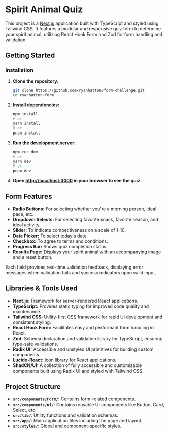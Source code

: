 # Spirit Animal Quiz

This project is a [Next.js](https://nextjs.org) application built with TypeScript and styled using Tailwind CSS. It features a modular and responsive quiz form to determine your spirit animal, utilizing React Hook Form and Zod for form handling and validation.

## Getting Started

### Installation

1. **Clone the repository:**

   ```bash
   git clone https://github.com/ryanhatton/form-challenge.git
   cd ryanhatton-form
   ```

2. **Install dependencies:**

   ```bash
   npm install
   # or
   yarn install
   # or
   pnpm install
   ```

3. **Run the development server:**

   ```bash
   npm run dev
   # or
   yarn dev
   # or
   pnpm dev
   ```

4. **Open [http://localhost:3000](http://localhost:3000) in your browser to see the quiz.**

## Form Features

- **Radio Buttons:** For selecting whether you're a morning person, ideal pace, etc.
- **Dropdown Selects:** For selecting favorite snack, favorite season, and ideal activity.
- **Slider:** To indicate competitiveness on a scale of 1-10.
- **Date Picker:** To select today's date.
- **Checkbox:** To agree to terms and conditions.
- **Progress Bar:** Shows quiz completion status.
- **Results Page:** Displays your spirit animal with an accompanying image and a reset button.

Each field provides real-time validation feedback, displaying error messages when validation fails and success indicators upon valid input.

## Libraries & Tools Used

- **Next.js:** Framework for server-rendered React applications.
- **TypeScript:** Provides static typing for improved code quality and maintenance.
- **Tailwind CSS:** Utility-first CSS framework for rapid UI development and consistent styling.
- **React Hook Form:** Facilitates easy and performant form handling in React.
- **Zod:** Schema declaration and validation library for TypeScript, ensuring type-safe validations.
- **Radix UI:** Accessible and unstyled UI primitives for building custom components.
- **Lucide-React:** Icon library for React applications.
- **ShadCN/UI:** A collection of fully accessible and customizable components built using Radix UI and styled with Tailwind CSS.

## Project Structure

- **`src/components/Form/`**: Contains form-related components.
- **`src/components/ui/`**: Contains reusable UI components like Button, Card, Select, etc.
- **`src/lib/`**: Utility functions and validation schemas.
- **`src/app/`**: Main application files including the page and layout.
- **`src/styles/`**: Global and component-specific styles.

